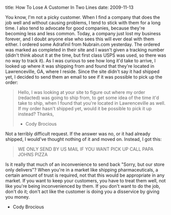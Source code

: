 title: How To Lose A Customer In Two Lines
date: 2009-11-13

You know, I'm not a picky customer. When I find a company that does 
the job well and without causing problems, I tend to stick with them 
for a long time. I also tend to advocate for good companies, because 
they're becoming less and less common. Today, a company just lost my 
business forever, and I doubt anyone else who sees this will ever deal 
with them either. I ordered some Adrafinil from Nubrain.com yesterday. The ordered 
was marked as completed in their site and I wasn't given a tracking 
number (didn't think about it at the time, but first class USPS was 
used, so there was no way to track it). As I was curious to see how 
long it'd take to arrive, I looked up where it was shipping from and 
found that they're located in Lawrenceville, GA, where I reside. 
Since the site didn't say it had shipped yet, I decided to send them 
an email to see if it was possible to pick up the order:

> Hello, I was looking at your site to figure out where my order (redacted) was going to ship from, to get some idea of the time it'd take to ship, when I found that you're located in Lawrenceville as well. If my order hasn't shipped yet, would it be possible to pick it up instead?
> Thanks, 
> - Cody Brocious

Not a terribly difficult request. If the answer was no, or it had 
already shipped, I would've thought nothing of it and moved on. 
Instead, I got this:

> WE ONLY SEND BY US MAIL IF YOU WANT PICK UP CALL PAPA JOHNS PIZZA

Is it really that much of an inconvenience to send back "Sorry, but 
our store only delivers"? When you're in a market like shipping 
pharmaceuticals, a certain amount of trust is required, not that this 
would be appropriate in any market. If you want to keep your customers, you have to treat them well, not 
like you're being inconvenienced by them. If you don't want to do the 
job, don't do it; don't act like the customer is doing you a 
disservice by giving you money.

- Cody Brocious

